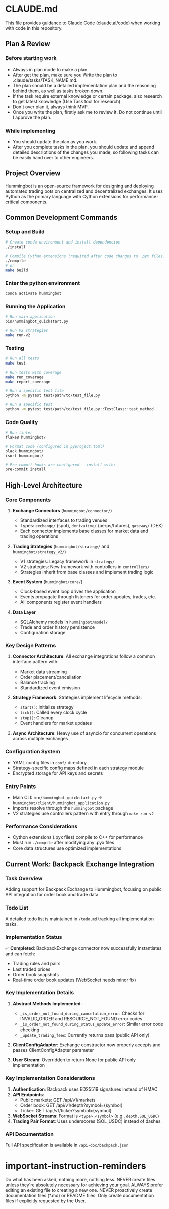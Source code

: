 # CLAUDE.md

This file provides guidance to Claude Code (claude.ai/code) when working with code in this repository.

## Plan & Review

### Before starting work
- Always in plan mode to make a plan
- After get the plan, make sure you Write the plan to .claude/tasks/TASK_NAME.md.
- The plan should be a detailed implementation plan and the reasoning behind them, as well as tasks broken down.
- If the task require external knowledge or certain package, also research to get latest knowledge (Use Task tool for research)
- Don't over plan it, always think MVP.
- Once you write the plan, firstly ask me to review it. Do not continue until I approve the plan.

### While implementing
- You should update the plan as you work.
- After you complete tasks in the plan, you should update and append detailed descriptions of the changes you made, so following tasks can be easily hand over to other engineers.

## Project Overview

Hummingbot is an open-source framework for designing and deploying automated trading bots on centralized and decentralized exchanges. It uses Python as the primary language with Cython extensions for performance-critical components.

## Common Development Commands

### Setup and Build
```bash
# Create conda environment and install dependencies
./install

# Compile Cython extensions (required after code changes to .pyx files)
./compile
# or
make build
```

### Enter the python environment
```
conda activate hummingbot
```

### Running the Application
```bash
# Run main application
bin/hummingbot_quickstart.py

# Run V2 strategies
make run-v2
```

### Testing
```bash
# Run all tests
make test

# Run tests with coverage
make run_coverage
make report_coverage

# Run a specific test file
python -m pytest test/path/to/test_file.py

# Run a specific test
python -m pytest test/path/to/test_file.py::TestClass::test_method
```

### Code Quality
```bash
# Run linter
flake8 hummingbot/

# Format code (configured in pyproject.toml)
black hummingbot/
isort hummingbot/

# Pre-commit hooks are configured - install with:
pre-commit install
```

## High-Level Architecture

### Core Components

1. **Exchange Connectors** (`hummingbot/connector/`)
   - Standardized interfaces to trading venues
   - Types: `exchange/` (spot), `derivative/` (perps/futures), `gateway/` (DEX)
   - Each connector implements base classes for market data and trading operations

2. **Trading Strategies** (`hummingbot/strategy/` and `hummingbot/strategy_v2/`)
   - V1 strategies: Legacy framework in `strategy/`
   - V2 strategies: New framework with controllers in `controllers/`
   - Strategies inherit from base classes and implement trading logic

3. **Event System** (`hummingbot/core/`)
   - Clock-based event loop drives the application
   - Events propagate through listeners for order updates, trades, etc.
   - All components register event handlers

4. **Data Layer**
   - SQLAlchemy models in `hummingbot/model/`
   - Trade and order history persistence
   - Configuration storage

### Key Design Patterns

1. **Connector Architecture**: All exchange integrations follow a common interface pattern with:
   - Market data streaming
   - Order placement/cancellation
   - Balance tracking
   - Standardized event emission

2. **Strategy Framework**: Strategies implement lifecycle methods:
   - `start()`: Initialize strategy
   - `tick()`: Called every clock cycle
   - `stop()`: Cleanup
   - Event handlers for market updates

3. **Async Architecture**: Heavy use of asyncio for concurrent operations across multiple exchanges

### Configuration System

- YAML config files in `conf/` directory
- Strategy-specific config maps defined in each strategy module
- Encrypted storage for API keys and secrets

### Entry Points

- Main CLI: `bin/hummingbot_quickstart.py` -> `hummingbot/client/hummingbot_application.py`
- Imports resolve through the `hummingbot` package
- V2 strategies use controllers pattern with entry through `make run-v2`

### Performance Considerations

- Cython extensions (.pyx files) compile to C++ for performance
- Must run `./compile` after modifying any .pyx files
- Core data structures use optimized implementations

## Current Work: Backpack Exchange Integration

### Task Overview
Adding support for Backpack Exchange to Hummingbot, focusing on public API integration for order book and trade data.

### Todo List
A detailed todo list is maintained in `/todo.md` tracking all implementation tasks.

### Implementation Status
✅ **Completed**: BackpackExchange connector now successfully instantiates and can fetch:
- Trading rules and pairs
- Last traded prices
- Order book snapshots
- Real-time order book updates (WebSocket needs minor fix)

### Key Implementation Details
1. **Abstract Methods Implemented**:
   - `_is_order_not_found_during_cancelation_error`: Checks for INVALID_ORDER and RESOURCE_NOT_FOUND error codes
   - `_is_order_not_found_during_status_update_error`: Similar error code checking
   - `_update_trading_fees`: Currently returns pass (public API only)
   
2. **ClientConfigAdapter**: Exchange constructor now properly accepts and passes ClientConfigAdapter parameter

3. **User Stream**: Overridden to return None for public API only implementation

### Key Implementation Considerations
1. **Authentication**: Backpack uses ED25519 signatures instead of HMAC
2. **API Endpoints**:
   - Public markets: GET /api/v1/markets
   - Order book: GET /api/v1/depth?symbol={symbol}
   - Ticker: GET /api/v1/ticker?symbol={symbol}
3. **WebSocket Streams**: Format is `<type>.<symbol>` (e.g., `depth.SOL_USDC`)
4. **Trading Pair Format**: Uses underscores (SOL_USDC) instead of dashes

### API Documentation
Full API specification is available in `/api-doc/backpack.json`

# important-instruction-reminders
Do what has been asked; nothing more, nothing less.
NEVER create files unless they're absolutely necessary for achieving your goal.
ALWAYS prefer editing an existing file to creating a new one.
NEVER proactively create documentation files (*.md) or README files. Only create documentation files if explicitly requested by the User.
